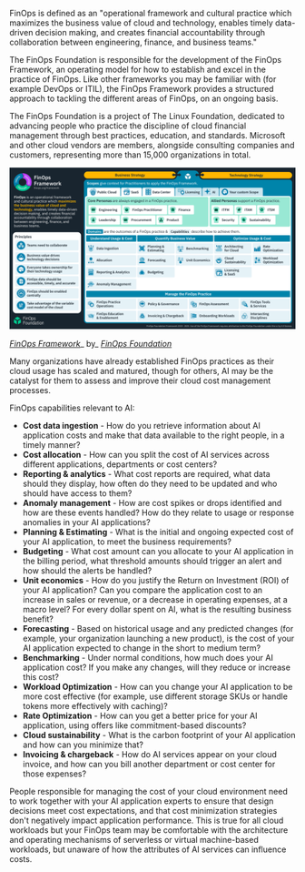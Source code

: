 FinOps is defined as an "operational framework and cultural practice which maximizes the business value of cloud and technology, enables timely data-driven decision making, and creates financial accountability through collaboration between engineering, finance, and business teams."

The FinOps Foundation is responsible for the development of the FinOps Framework, an operating model for how to establish and excel in the practice of FinOps. Like other frameworks you may be familiar with (for example DevOps or ITIL), the FinOps Framework provides a structured approach to tackling the different areas of FinOps, on an ongoing basis. 

The FinOps Foundation is a project of The Linux Foundation, dedicated to advancing people who practice the discipline of cloud financial management through best practices, education, and standards. Microsoft and other cloud vendors are members, alongside consulting companies and customers, representing more than 15,000 organizations in total.

[![A diagram of the FinOps Framework showing principles, scopes, core personas, domains and capabilities.](../media/finops-framework.png)](../media/finops-framework-big.png#lightbox)

[*FinOps Framework*](https://www.finops.org/framework/)_ by_ [*FinOps Foundation*](https://www.finops.org/)

Many organizations have already established FinOps practices as their cloud usage has scaled and matured, though for others, AI may be the catalyst for them to assess and improve their cloud cost management processes.  

FinOps capabilities relevant to AI:

- **Cost data ingestion** - How do you retrieve information about AI application costs and make that data available to the right people, in a timely manner?
- **Cost allocation** - How can you split the cost of AI services across different applications, departments or cost centers?
- **Reporting & analytics** - What cost reports are required, what data should they display, how often do they need to be updated and who should have access to them?
- **Anomaly management** - How are cost spikes or drops identified and how are these events handled? How do they relate to usage or response anomalies in your AI applications?
- **Planning & Estimating** - What is the initial and ongoing expected cost of your AI application, to meet the business requirements?
- **Budgeting** - What cost amount can you allocate to your AI application in the billing period, what threshold amounts should trigger an alert and how should the alerts be handled? 
- **Unit economics** - How do you justify the Return on Investment (ROI) of your AI application? Can you compare the application cost to an increase in sales or revenue, or a decrease in operating expenses, at a macro level? For every dollar spent on AI, what is the resulting business benefit? 
- **Forecasting** - Based on historical usage and any predicted changes (for example, your organization launching a new product), is the cost of your AI application expected to change in the short to medium term?  
- **Benchmarking** - Under normal conditions, how much does your AI application cost? If you make any changes, will they reduce or increase this cost?
- **Workload Optimization** - How can you change your AI application to be more cost effective (for example, use different storage SKUs or handle tokens more effectively with caching)? 
- **Rate Optimization** - How can you get a better price for your AI application, using offers like commitment-based discounts?  
- **Cloud sustainability** - What is the carbon footprint of your AI application and how can you minimize that?
- **Invoicing & chargeback** - How do AI services appear on your cloud invoice, and how can you bill another department or cost center for those expenses?

People responsible for managing the cost of your cloud environment need to work together with your AI application experts to ensure that design decisions meet cost expectations, and that cost minimization strategies don't negatively impact application performance. This is true for all cloud workloads but your FinOps team may be comfortable with the architecture and operating mechanisms of serverless or virtual machine-based workloads, but unaware of how the attributes of AI services can influence costs.
